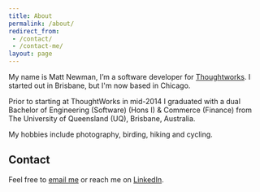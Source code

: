 ```yaml
---
title: About
permalink: /about/
redirect_from:
 - /contact/
 - /contact-me/
layout: page
---
```


My name is Matt Newman, I’m a software developer for [Thoughtworks](https://www.thoughtworks.com/).
I started out in Brisbane, but I'm now based in Chicago.

Prior to starting at ThoughtWorks in mid-2014 I graduated with a dual Bachelor of
Engineering (Software) (Hons I) & Commerce (Finance) from The University of
Queensland (UQ), Brisbane, Australia.

My hobbies include photography, birding, hiking and cycling.

Contact
-------

Feel free to
<a href="http://www.google.com/recaptcha/mailhide/d?k=01SIVZ0fdnR1M6C2e8dizHmg==&amp;c=jOyNpMNtlZAHoDGHT1OQ_PYpC59pvugn_bmGD6SgB0Q=" onclick="window.open('http://www.google.com/recaptcha/mailhide/d?k\07501SIVZ0fdnR1M6C2e8dizHmg\75\75\46c\75jOyNpMNtlZAHoDGHT1OQ_PYpC59pvugn_bmGD6SgB0Q\075', '', 'toolbar=0,scrollbars=0,location=0,statusbar=0,menubar=0,resizable=0,width=500,height=300'); return false;" title="Reveal this e-mail address">email me</a>
or reach me on [LinkedIn](https://www.linkedin.com/in/mdjnewman/).
